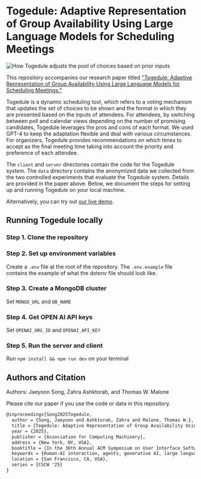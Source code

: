 # Togedule: Adaptive Representation of Group Availability Using Large Language Models for Scheduling Meetings

![How Togedule adjusts the pool of choices based on prior inputs](https://github.com/jyoonsong/togedule/assets/17509651/13515d7e-24ca-4079-8a6e-94fb2a08281f)

This repository accompanies our research paper titled ["Togedule: Adaptive Representation of Group Availability Using Large Language Models for Scheduling Meetings."]()

Togedule is a dynamic scheduling tool, which refers to a voting mechanism that updates the set of choices to be shown and the format in which they are presented based on the inputs of attendees. For attendees, by switching between poll and calendar views depending on the number of promising candidates, Togedule leverages the pros and cons of each format. We used GPT-4 to keep the adaptation flexible and deal with various circumstances. For organizers, Togedule provides recommendations on which times to accept as the final meeting time taking into account the priority and preference of each attendee.

The `client` and `server` directories contain the code for the Togedule system. The `data` directory contains the anonymized data we collected from the two controlled experiments that evaluate the Togedule system.
Details are provided in the paper above. 
Below, we document the steps for setting up and running Togedule on your local machine.

Alternatively, you can try out [our live demo](https://togedule.vercel.app).

## Running Togedule locally

### Step 1. Clone the repository

### Step 2. Set up environment variables
Create a `.env` file at the root of the repository. The `.env.example` file contains the example of what the dotenv file should look like.

### Step 3. Create a MongoDB cluster 
Set `MONGO_URL` and `DB_NAME`

### Step 4. Get OPEN AI API keys
Set `OPENAI_ORG_ID` and `OPENAI_API_KEY`

### Step 5. Run the server and client
Run `npm install && npm run dev` on your terminal

## Authors and Citation
Authors: Jaeyoon Song, Zahra Ashktorab, and Thomas W. Malone

Please cite our paper if you use the code or data in this repository.
```latex
@inproceedings{Song2025Togedule,  
  author = {Song, Jaeyoon and Ashktorab, Zahra and Malone, Thomas W.},  
  title = {Togedule: Adaptive Representation of Group Availability Using Large Language Models for Scheduling Meetings},  
  year = {2025},  
  publisher = {Association for Computing Machinery},  
  address = {New York, NY, USA},  
  booktitle = {In the 36th Annual ACM Symposium on User Interface Software and Technology (UIST '23)},  
  keywords = {Human-AI interaction, agents, generative AI, large language models},  
  location = {San Francisco, CA, USA},  
  series = {CSCW '25}
}
```

